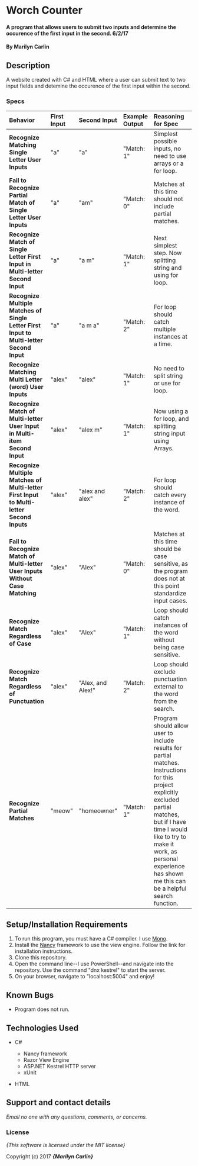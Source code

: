 # Worch Counter

#### A program that allows users to submit two inputs and determine the occurence of the first input in the second. 6/2/17

#### By **Marilyn Carlin**

## Description

A website created with C# and HTML where a user can submit text to two input fields and detemine the occurence of the first input within the second.



### Specs
| Behavior | First Input | Second Input | Example Output | Reasoning for Spec |
| :-------------     | :------------- | :------------- | :------------- | :------------- |
| **Recognize Matching Single Letter User Inputs** | "a" | "a" | "Match: 1" | Simplest possible inputs, no need to use arrays or a for loop. |
| **Fail to Recognize Partial Match of Single Letter User Inputs** | "a" | "am" | "Match: 0" | Matches at this time should not include partial matches. |
| **Recognize Match of Single Letter First Input in Multi-letter Second Input** | "a" | "a m" | "Match: 1" | Next simplest step. Now splitting string and using for loop. |
| **Recognize Multiple Matches of Single Letter First Input to Multi-letter Second Input** | "a" | "a m a" | "Match: 2" | For loop should catch multiple instances at a time. |
| **Recognize Matching Multi Letter (word) User Inputs** | "alex" | "alex" | "Match: 1" | No need to split string or use for loop.  |
| **Recognize Match of Multi-letter User Input in Multi-item Second Input** | "alex" | "alex m" | "Match: 1" | Now using a for loop, and splitting string input using Arrays. |
| **Recognize Multiple Matches of Multi-letter First Input to Multi-letter Second Inputs** | "alex" | "alex and alex" | "Match: 2" | For loop should catch every instance of the word. |
| **Fail to Recognize Match of Multi-letter User Inputs Without Case Matching** | "alex" | "Alex" | "Match: 0" | Matches at this time should be case sensitive, as the program does not at this point standardize input cases. |
| **Recognize Match Regardless of Case** | "alex" | "Alex" | "Match: 1" | Loop should catch instances of the word without being case sensitive. |
| **Recognize Match Regardless of Punctuation** | "alex" | "Alex, and Alex!" | "Match: 2" | Loop should exclude punctuation external to the word from the search. |
| **Recognize Partial Matches** | "meow" | "homeowner" | "Match: 1" | Program should allow user to include results for partial matches. Instructions for this project explicitly excluded partial matches, but if I have time I would like to try to make it work, as personal experience has shown me this can be a helpful search function. |

## Setup/Installation Requirements

1. To run this program, you must have a C# compiler. I use [Mono](http://www.mono-project.com).
2. Install the [Nancy](http://nancyfx.org/) framework to use the view engine. Follow the link for installation instructions.
3. Clone this repository.
4. Open the command line--I use PowerShell--and navigate into the repository. Use the command "dnx kestrel" to start the server.
5. On your browser, navigate to "localhost:5004" and enjoy!

## Known Bugs
* Program does not run.

## Technologies Used
* C#
  * Nancy framework
  * Razor View Engine
  * ASP.NET Kestrel HTTP server
  * xUnit

* HTML

## Support and contact details

_Email no one with any questions, comments, or concerns._

### License

*{This software is licensed under the MIT license}*

Copyright (c) 2017 **_{Marilyn Carlin}_**
